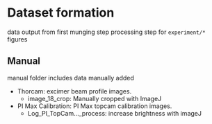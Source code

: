 # Dataset formation

data output from first munging step
processing step for `experiment/*` figures

## Manual 

manual folder includes data manually added 

* Thorcam: excimer beam profile images. 
    * image_18_crop: Manually cropped with ImageJ
* PI Max Calibration: PI Max topcam calibration images. 
    * Log_PI_TopCam..._process: increase brightness with imageJ